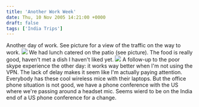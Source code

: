 ```yaml
---
title: 'Another Work Week'
date: Thu, 10 Nov 2005 14:21:00 +0000
draft: false
tags: ['India Trips']
---
```


Another day of work. See picture for a view of the traffic on the way to work. [![](http://photos1.blogger.com/blogger/1382/1849/320/08nov05%20011.jpg)](http://photos1.blogger.com/blogger/1382/1849/1600/08nov05%20011.jpg) We had lunch catered on the patio (see picture). The food is really good, haven't met a dish I haven't liked yet. [![](http://photos1.blogger.com/blogger/1382/1849/320/08nov05%20014.jpg)](http://photos1.blogger.com/blogger/1382/1849/1600/08nov05%20014.jpg) A follow-up to the poor skype experience the other day: it works way better when I'm not using the VPN. The lack of delay makes it seem like I'm actually paying attention. Everybody has these cool wireless mice with their laptops. But the office phone situation is not good, we have a phone conference with the US where we're passing around a headset mic. Seems wierd to be on the India end of a US phone conference for a change.